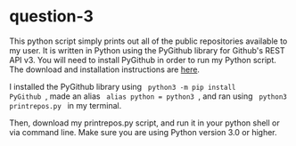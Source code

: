 # question-3

This python script simply prints out all of the public repositories available to my user. It is written in Python using the 
PyGithub library for Github's REST API v3. You will need to install
PyGithub in order to run my Python script. The download and installation instructions are <a href="https://github.com/PyGithub/PyGithub">here</a>.

I installed the PyGithub library using <code> python3 -m pip install PyGithub </code>, made an alias <code> alias python = python3 </code>, and ran using <code> python3 printrepos.py </code> in my terminal.

Then, download my printrepos.py script, and run it in your python shell or via command line. Make sure you are using Python version 3.0 or higher.

